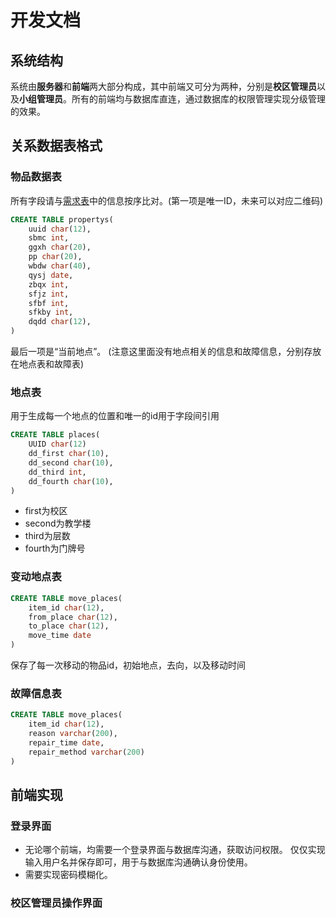 # 开发文档
## 系统结构
系统由**服务器**和**前端**两大部分构成，其中前端又可分为两种，分别是**校区管理员**以及**小组管理员**。所有的前端均与数据库直连，通过数据库的权限管理实现分级管理的效果。
## 关系数据表格式
### 物品数据表
所有字段请与[需求表](Requirement.md)中的信息按序比对。(第一项是唯一ID，未来可以对应二维码)
```sql
CREATE TABLE propertys(
    uuid char(12),
    sbmc int,
    ggxh char(20),
    pp char(20),
    wbdw char(40),
    qysj date,
    zbqx int,
    sfjz int,
    sfbf int,
    sfkby int,
    dqdd char(12), 
)
```
最后一项是“当前地点”。
(注意这里面没有地点相关的信息和故障信息，分别存放在地点表和故障表)
### 地点表
用于生成每一个地点的位置和唯一的id用于字段间引用
```sql
CREATE TABLE places(
    UUID char(12)
    dd_first char(10),
    dd_second char(10),
    dd_third int,
    dd_fourth char(10),
)
```
+ first为校区
+ second为教学楼
+ third为层数
+ fourth为门牌号
### 变动地点表
```sql
CREATE TABLE move_places(
    item_id char(12),
    from_place char(12),
    to_place char(12),
    move_time date
)
```
保存了每一次移动的物品id，初始地点，去向，以及移动时间
### 故障信息表
```sql
CREATE TABLE move_places(
    item_id char(12),
    reason varchar(200),
    repair_time date,
    repair_method varchar(200)
)
```
## 前端实现
### 登录界面
+ 无论哪个前端，均需要一个登录界面与数据库沟通，获取访问权限。
仅仅实现输入用户名并保存即可，用于与数据库沟通确认身份使用。
+ 需要实现密码模糊化。
### 校区管理员操作界面